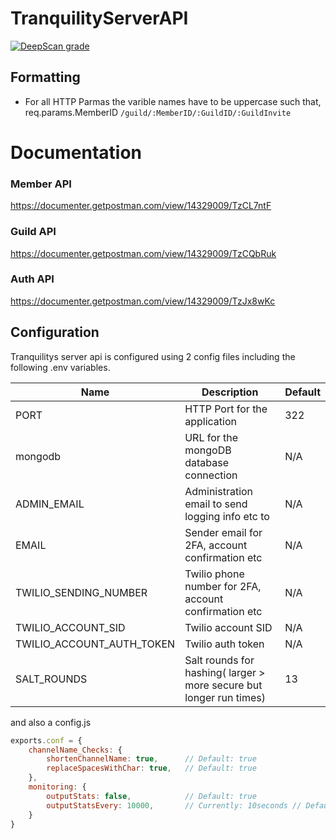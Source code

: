 # TranquilityServerAPI

[![DeepScan grade](https://deepscan.io/api/teams/13554/projects/16524/branches/357480/badge/grade.svg)](https://deepscan.io/dashboard#view=project&tid=13554&pid=16524&bid=357480)

## Formatting

- For all HTTP Parmas the varible names have to be uppercase such that,
  req.params.MemberID `/guild/:MemberID/:GuildID/:GuildInvite`

# Documentation

### Member API
https://documenter.getpostman.com/view/14329009/TzCL7ntF

### Guild API
https://documenter.getpostman.com/view/14329009/TzCQbRuk

### Auth API
https://documenter.getpostman.com/view/14329009/TzJx8wKc

## Configuration

Tranquilitys server api is configured using  2 config files including the following .env variables.

| Name | Description | Default |
| ---- | ----------- | ----- |
| PORT | HTTP Port for the application | 322 |
| mongodb | URL for the mongoDB database connection | N/A |
| ADMIN_EMAIL | Administration email to send logging info etc to | N/A |
| EMAIL | Sender email for 2FA, account confirmation etc | N/A |
| TWILIO_SENDING_NUMBER | Twilio phone number for 2FA, account confirmation etc | N/A |
| TWILIO_ACCOUNT_SID | Twilio account SID | N/A |
| TWILIO_ACCOUNT_AUTH_TOKEN | Twilio auth token | N/A |
| SALT_ROUNDS | Salt rounds for hashing( larger > more secure but longer run times) | 13

and also a config.js
```js
exports.conf = {
    channelName_Checks: {
        shortenChannelName: true,      // Default: true
        replaceSpacesWithChar: true,   // Default: true
    },
    monitoring: {
        outputStats: false,            // Default: true
        outputStatsEvery: 10000,       // Currently: 10seconds // Default: 1000 ms
    }
}
```

